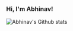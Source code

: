 ### Hi, I'm Abhinav!

<!--
**abhinavk99/abhinavk99** is a ✨ _special_ ✨ repository because its `README.md` (this file) appears on your GitHub profile.

Here are some ideas to get you started:

- 🔭 I’m currently working on ...
- 🌱 I’m currently learning ...
- 👯 I’m looking to collaborate on ...
- 🤔 I’m looking for help with ...
- 💬 Ask me about ...
- 📫 How to reach me: ...
- 😄 Pronouns: ...
- ⚡ Fun fact: ...
-->

![Abhinav's Github stats](https://github-readme-stats.vercel.app/api?username=abhinavk99&count_private=true&show_icons=true&theme=nord)

